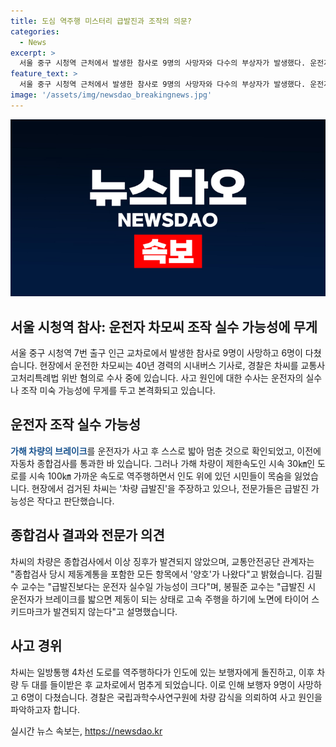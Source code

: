 ```yaml
---
title: 도심 역주행 미스터리 급발진과 조작의 의문?
categories:
  - News
excerpt: >
  서울 중구 시청역 근처에서 발생한 참사로 9명의 사망자와 다수의 부상자가 발생했다. 운전자는 40년 경력의 시내버스 기사였으며, 사고 이후 교통사고처리특례법 위반 혐의로 입건됐다. 사고 원인에 대한 수사가 본격화되었는데, 운전자의 실수나 조작 미숙 가능성이 검토 중이다. 가해 차량은 역주행 후 인도로 돌진하면서 인명을 잃게 되었는데, 운전자는 급발진을 주장했다. 그러나 전문가들은 급발진 가능성은 작다고 밝혔으며, 사고기록장치 등의 확인이 급발진 여부를 밝힐 것으로 예상된다. 경찰은 국립과학수사연구원에 차량 감식을 의뢰했고, 수사가 진행 중이다. (단어 수: 122)
feature_text: >
  서울 중구 시청역 근처에서 발생한 참사로 9명의 사망자와 다수의 부상자가 발생했다. 운전자는 40년 경력의 시내버스 기사였으며, 사고 이후 교통사고처리특례법 위반 혐의로 입건됐다. 사고 원인에 대한 수사가 본격화되었는데, 운전자의 실수나 조작 미숙 가능성이 검토 중이다. 가해 차량은 역주행 후 인도로 돌진하면서 인명을 잃게 되었는데, 운전자는 급발진을 주장했다. 그러나 전문가들은 급발진 가능성은 작다고 밝혔으며, 사고기록장치 등의 확인이 급발진 여부를 밝힐 것으로 예상된다. 경찰은 국립과학수사연구원에 차량 감식을 의뢰했고, 수사가 진행 중이다. (단어 수: 122)
image: '/assets/img/newsdao_breakingnews.jpg'
---
```


<p><img src="/assets/img/newsdao_breakingnews.jpg" alt="pcversion 속보" /></p>

<h2 data-ke-size="size26">서울 시청역 참사: 운전자 차모씨 조작 실수 가능성에 무게</h2>

<p>서울 중구 시청역 7번 출구 인근 교차로에서 발생한 참사로 9명이 사망하고 6명이 다쳤습니다. 현장에서 운전한 차모씨는 40년 경력의 시내버스 기사로, 경찰은 차씨를 교통사고처리특례법 위반 혐의로 수사 중에 있습니다. 사고 원인에 대한 수사는 운전자의 실수나 조작 미숙 가능성에 무게를 두고 본격화되고 있습니다.</p>

<p data-ke-size="size16"></p>

<h2 data-ke-size="size24">운전자 조작 실수 가능성</h2>

<p><b><span style="color: #1a5490;">가해 차량의 브레이크</span></b>를 운전자가 사고 후 스스로 밟아 멈춘 것으로 확인되었고, 이전에 자동차 종합검사를 통과한 바 있습니다. 그러나 가해 차량이 제한속도인 시속 30㎞인 도로를 시속 100㎞ 가까운 속도로 역주행하면서 인도 위에 있던 시민들이 목숨을 잃었습니다. 현장에서 검거된 차씨는 '차량 급발진'을 주장하고 있으나, 전문가들은 급발진 가능성은 작다고 판단했습니다.</p>

<p data-ke-size="size16"></p>

<h2 data-ke-size="size24">종합검사 결과와 전문가 의견</h2>

<p>차씨의 차량은 종합검사에서 이상 징후가 발견되지 않았으며, 교통안전공단 관계자는 "종합검사 당시 제동계통을 포함한 모든 항목에서 '양호'가 나왔다"고 밝혔습니다. 김필수 교수는 "급발진보다는 운전자 실수일 가능성이 크다"며, 봉필준 교수는 "급발진 시 운전자가 브레이크를 밟으면 제동이 되는 상태로 고속 주행을 하기에 노면에 타이어 스키드마크가 발견되지 않는다"고 설명했습니다.</p>

<p data-ke-size="size16"></p>

<h2 data-ke-size="size24">사고 경위</h2>

<p>차씨는 일방통행 4차선 도로를 역주행하다가 인도에 있는 보행자에게 돌진하고, 이후 차량 두 대를 들이받은 후 교차로에서 멈추게 되었습니다. 이로 인해 보행자 9명이 사망하고 6명이 다쳤습니다. 경찰은 국립과학수사연구원에 차량 감식을 의뢰하여 사고 원인을 파악하고자 합니다.</p>

<p data-ke-size="size16"></p>
실시간 뉴스 속보는, <a href="https://newsdao.kr" rel="dofollow">https://newsdao.kr</a>


